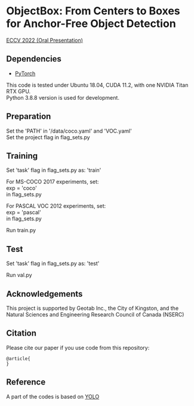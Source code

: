 # ObjectBox: From Centers to Boxes for Anchor-Free Object Detection
[ECCV 2022 (Oral Presentation)](https://arxiv.org/abs/)

## Dependencies
* [PyTorch](https://pytorch.org)

This code is tested under Ubuntu 18.04, CUDA 11.2, with one NVIDIA Titan RTX GPU.\
Python 3.8.8 version is used for development.


## Preparation
Set the 'PATH' in '/data/coco.yaml'  and 'VOC.yaml'\
Set the project flag in flag_sets.py


## Training
Set 'task' flag in flag_sets.py as: 'train'

For MS-COCO 2017 experiments, set:\
exp = 'coco'\
in flag_sets.py

For PASCAL VOC 2012 experiments, set:\
exp = 'pascal'\
in flag_sets.py

Run train.py

## Test
Set 'task' flag in flag_sets.py as: 'test'

Run val.py


## Acknowledgements
This project is supported by Geotab Inc., the City of Kingston, and the
Natural Sciences and Engineering Research Council of Canada (NSERC)


## Citation
Please cite our paper if you use code from this repository:
```
@article{
}
```

## Reference
A part of the codes is based on 
[YOLO](https://github.com/ultralytics/yolov5)

